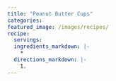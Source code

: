 ```yaml
---
title: "Peanut Butter Cups"
categories:
featured_image: /images/recipes/
recipe:
  servings: 
  ingredients_markdown: |-
    *
  directions_markdown: |-
    1.
---
```


